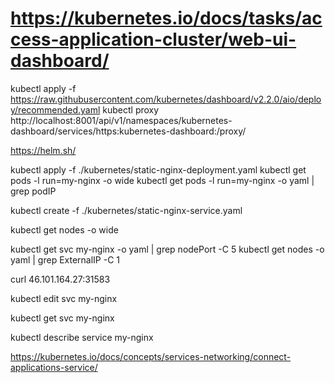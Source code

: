 # https://kubernetes.io/docs/tasks/access-application-cluster/web-ui-dashboard/
kubectl apply -f https://raw.githubusercontent.com/kubernetes/dashboard/v2.2.0/aio/deploy/recommended.yaml
kubectl proxy
http://localhost:8001/api/v1/namespaces/kubernetes-dashboard/services/https:kubernetes-dashboard:/proxy/

https://helm.sh/


kubectl apply -f ./kubernetes/static-nginx-deployment.yaml
kubectl get pods -l run=my-nginx -o wide
kubectl get pods -l run=my-nginx -o yaml | grep podIP

kubectl create -f ./kubernetes/static-nginx-service.yaml

kubectl get nodes -o wide

kubectl get svc my-nginx -o yaml | grep nodePort -C 5
kubectl get nodes -o yaml | grep ExternalIP -C 1

curl 46.101.164.27:31583

kubectl edit svc my-nginx

kubectl get svc my-nginx

kubectl describe service my-nginx

https://kubernetes.io/docs/concepts/services-networking/connect-applications-service/